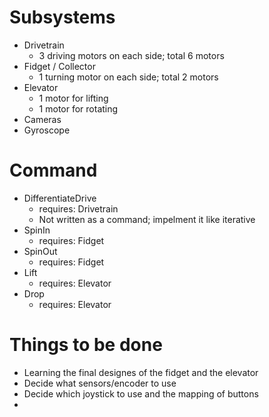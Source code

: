 # Subsystems

* Drivetrain
  * 3 driving motors on each side; total 6 motors
* Fidget / Collector
  * 1 turning motor on each side; total 2 motors
* Elevator
  * 1 motor for lifting
  * 1 motor for rotating
* Cameras
* Gyroscope

# Command

* DifferentiateDrive 
  * requires: Drivetrain
  * Not written as a command; impelment it like iterative
* SpinIn
  * requires: Fidget
* SpinOut 
  * requires: Fidget
* Lift 
  * requires: Elevator
* Drop
  * requires: Elevator

# Things to be done

* Learning the final designes of the fidget and the elevator
* Decide what sensors/encoder to use
* Decide which joystick to use and the mapping of buttons
* 
